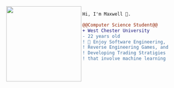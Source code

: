<img align="left" height="200" src="https://media.giphy.com/media/ao9DUiTKH60XS/giphy.gif"/>

```diff
Hi, I'm Maxwell 🔮.

@@Computer Science Student@@
+ West Chester University
- 22 years old
! 📖 Enjoy Software Engineering,
! Reverse Engineering Games, and
! Developing Trading Stratigies
! that involve machine learning
```
